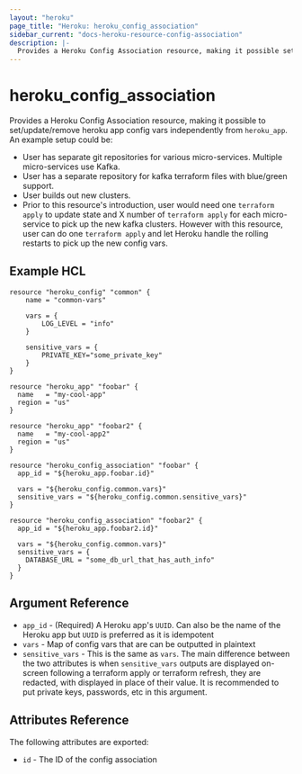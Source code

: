 ```yaml
---
layout: "heroku"
page_title: "Heroku: heroku_config_association"
sidebar_current: "docs-heroku-resource-config-association"
description: |-
  Provides a Heroku Config Association resource, making it possible set, update, and remove Heroku app config vars 
---
```


# heroku\_config\_association
Provides a Heroku Config Association resource, making it possible to set/update/remove heroku app config vars independently from
`heroku_app`. An example setup could be:

- User has separate git repositories for various micro-services. Multiple micro-services use Kafka.
- User has a separate repository for kafka terraform files with blue/green support.
- User builds out new clusters.
- Prior to this resource's introduction, user would need one `terraform apply` to update state and X number of `terraform apply`
for each micro-service to pick up the new kafka clusters. However with this resource, user can do one `terraform apply`
and let Heroku handle the rolling restarts to pick up the new config vars.


## Example HCL
```hcl
resource "heroku_config" "common" {
    name = "common-vars"

    vars = {
        LOG_LEVEL = "info"
    }

    sensitive_vars = {
        PRIVATE_KEY="some_private_key"
    }
}

resource "heroku_app" "foobar" {
  name   = "my-cool-app"
  region = "us"
}

resource "heroku_app" "foobar2" {
  name   = "my-cool-app2"
  region = "us"
}

resource "heroku_config_association" "foobar" {
  app_id = "${heroku_app.foobar.id}"

  vars = "${heroku_config.common.vars}"
  sensitive_vars = "${heroku_config.common.sensitive_vars}"
}

resource "heroku_config_association" "foobar2" {
  app_id = "${heroku_app.foobar2.id}"

  vars = "${heroku_config.common.vars}"
  sensitive_vars = {
    DATABASE_URL = "some_db_url_that_has_auth_info"
  }
}
```

## Argument Reference
* `app_id` - (Required) A Heroku app's `UUID`. Can also be the name of the Heroku app but `UUID` is preferred as it is idempotent
* `vars` - Map of config vars that are can be outputted in plaintext
* `sensitive_vars` - This is the same as `vars`. The main difference between the two
attributes is when `sensitive_vars` outputs are displayed on-screen following a terraform
apply or terraform refresh, they are redacted, with <sensitive> displayed in place of their value.
It is recommended to put private keys, passwords, etc in this argument.

## Attributes Reference
The following attributes are exported:
* `id` - The ID of the config association

